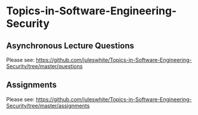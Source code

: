 # Topics-in-Software-Engineering-Security

## Asynchronous Lecture Questions

Please see: https://github.com/juleswhite/Topics-in-Software-Engineering-Security/tree/master/questions

## Assignments

Please see: https://github.com/juleswhite/Topics-in-Software-Engineering-Security/tree/master/assignments

